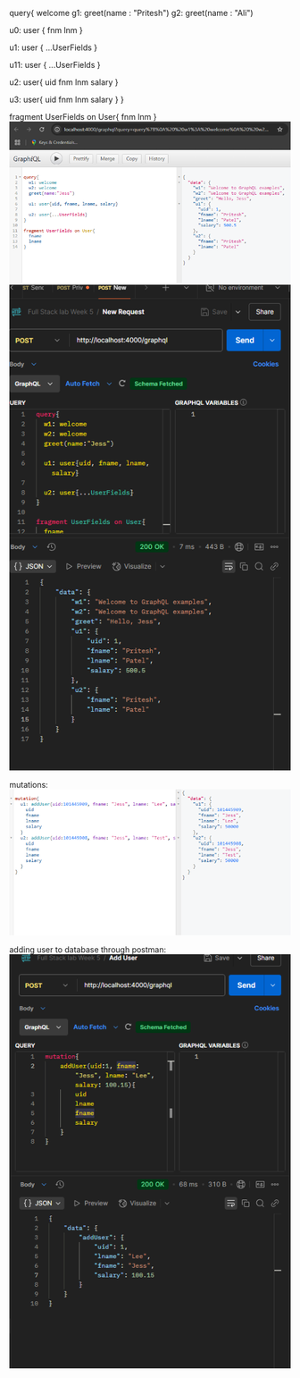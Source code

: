 query{
 	welcome
  g1: greet(name : "Pritesh")
	g2: greet(name : "Ali")
  
   u0: user {
  	fnm
    lnm
  }
  
  u1: user {
    ...UserFields
  }
  
  u11: user {
   ...UserFields
  }
  
  u2: user{
    uid
    fnm
    lnm
    salary
  }
  
   u3: user{
    uid
    fnm
    lnm
    salary
  }
}


fragment UserFields on User{
  fnm
  lnm
}
![alt text](image.png)
![alt text](image-1.png)

mutations:
![alt text](image-2.png)

adding user to database through postman:
![alt text](image-3.png)